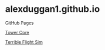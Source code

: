 # alexduggan1.github.io

[GitHub Pages](https://pages.github.com/)

[Tower Core](https://alexduggan1.github.io/TowerCore/)

[Terrible Flight Sim](https://alexduggan1.github.io/TerribleFlightSimulator)

